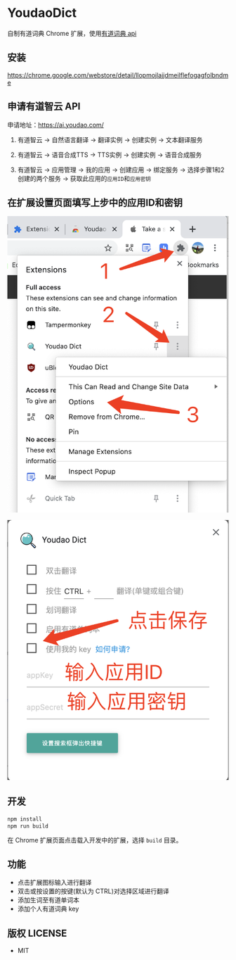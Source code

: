 # YoudaoDict

自制有道词典 Chrome 扩展，使用[有道词典 api](http://ai.youdao.com/)

## 安装

https://chrome.google.com/webstore/detail/llopmojlajjdmeilflefogagfolbndme


## 申请有道智云 API

申请地址：https://ai.youdao.com/

1. 有道智云 -> 自然语言翻译 -> 翻译实例 -> 创建实例 -> 文本翻译服务

2. 有道智云 -> 语音合成TTS -> TTS实例 -> 创建实例 -> 语音合成服务

3. 有道智云 -> 应用管理 -> 我的应用 -> 创建应用 -> 绑定服务 -> 选择步骤1和2创建的两个服务 -> 获取此应用的`应用ID`和`应用密钥`


## 在扩展设置页面填写上步中的应用ID和密钥

![menu](media/youdao-dict-options.png)

![page](media/youdao-dict-option-page.png)


## 开发

```shell
npm install
npm run build
```

在 Chrome 扩展页面点击载入开发中的扩展，选择 `build` 目录。

## 功能

* 点击扩展图标输入进行翻译
* 双击或按设置的按键(默认为 CTRL)对选择区域进行翻译
* 添加生词至有道单词本
* 添加个人有道词典 key

## 版权 LICENSE

* MIT
